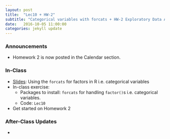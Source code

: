 ```yaml
---
layout: post
title:  "Lec10 + HW-2"
subtitle: "Categorical variables with forcats + HW-2 Exploratory Data Analysis."
date:   2016-10-05 11:00:00
categories: jekyll update
---
```





### Announcements

* Homework 2 is now posted in the Calendar section.



### In-Class

* <a href = "http://htmlpreview.github.io/?https://raw.githubusercontent.com/2016-09-Middlebury-Data-Science/Topics/master/Lec10%20Categorical%20variables%20with%20forcats/Lec10.html"
target = "_blank">Slides</a>: Using the `forcats` for factors in R i.e. categorical variables
* In-class exercise:
    + Packages to install: `forcats` for handling `factor()`s i.e. categorical variables.
    + Code: `Lec10`
* Get started on Homework 2




### After-Class Updates

* 
